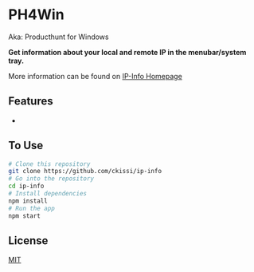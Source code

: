 # PH4Win

Aka: Producthunt for Windows

**Get information about your local and remote IP in the menubar/system tray.**

More information can be found on [IP-Info Homepage](https://www.windows10compatible.com/apps/ip-info)

## Features

-

## To Use


```bash
# Clone this repository
git clone https://github.com/ckissi/ip-info
# Go into the repository
cd ip-info
# Install dependencies
npm install
# Run the app
npm start
```


## License

[MIT](LICENSE.md)
